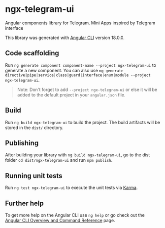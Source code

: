 # ngx-telegram-ui

Angular components library for Telegram. Mini Apps inspired by Telegram interface

This library was generated with [Angular CLI](https://github.com/angular/angular-cli) version 18.0.0.

## Code scaffolding

Run `ng generate component component-name --project ngx-telegram-ui` to generate a new component. You can also use `ng generate directive|pipe|service|class|guard|interface|enum|module --project ngx-telegram-ui`.
> Note: Don't forget to add `--project ngx-telegram-ui` or else it will be added to the default project in your `angular.json` file. 

## Build

Run `ng build ngx-telegram-ui` to build the project. The build artifacts will be stored in the `dist/` directory.

## Publishing

After building your library with `ng build ngx-telegram-ui`, go to the dist folder `cd dist/ngx-telegram-ui` and run `npm publish`.

## Running unit tests

Run `ng test ngx-telegram-ui` to execute the unit tests via [Karma](https://karma-runner.github.io).

## Further help

To get more help on the Angular CLI use `ng help` or go check out the [Angular CLI Overview and Command Reference](https://angular.dev/tools/cli) page.
